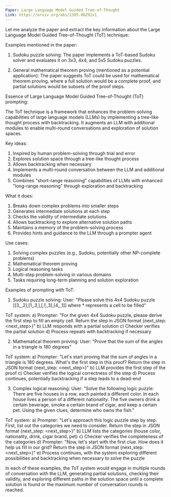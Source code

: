 ```yaml
---
Paper: Large Language Model Guided Tree-of-Thought
Link: https://arxiv.org/abs/2305.08291v1
---
```


Let me analyze the paper and extract the key information about the Large Language Model Guided Tree-of-Thought (ToT) technique:

Examples mentioned in the paper:
1. Sudoku puzzle solving: The paper implements a ToT-based Sudoku solver and evaluates it on 3x3, 4x4, and 5x5 Sudoku puzzles.

2. General mathematical theorem proving (mentioned as a potential application): The paper suggests ToT could be used for mathematical theorem proving, where a full solution would be a complete proof, and partial solutions would be subsets of the proof steps.

Essence of Large Language Model Guided Tree-of-Thought (ToT) prompting:

The ToT technique is a framework that enhances the problem-solving capabilities of large language models (LLMs) by implementing a tree-like thought process with backtracking. It augments an LLM with additional modules to enable multi-round conversations and exploration of solution spaces.

Key ideas:
1. Inspired by human problem-solving through trial and error
2. Explores solution space through a tree-like thought process
3. Allows backtracking when necessary
4. Implements a multi-round conversation between the LLM and additional modules
5. Combines "short-range reasoning" capabilities of LLMs with enhanced "long-range reasoning" through exploration and backtracking

What it does:
1. Breaks down complex problems into smaller steps
2. Generates intermediate solutions at each step
3. Checks the validity of intermediate solutions
4. Allows backtracking to explore alternative solution paths
5. Maintains a memory of the problem-solving process
6. Provides hints and guidance to the LLM through a prompter agent

Use cases:
1. Solving complex puzzles (e.g., Sudoku, potentially other NP-complete problems)
2. Mathematical theorem proving
3. Logical reasoning tasks
4. Multi-step problem-solving in various domains
5. Tasks requiring long-term planning and solution exploration

Examples of prompting with ToT:

1. Sudoku puzzle solving:
User: "Please solve this 4x4 Sudoku puzzle [[3,*,*,2],[1,*,3,*],[*,1,*,3],[4,*,*,1]] where * represents a cell to be filled"

ToT system:
a) Prompter: "For the given 4x4 Sudoku puzzle, please derive the first step to fill an empty cell. Return the step in JSON format {next_step: <next_step>}"
b) LLM responds with a partial solution
c) Checker verifies the partial solution
d) Process repeats with backtracking if necessary

2. Mathematical theorem proving:
User: "Prove that the sum of the angles in a triangle is 180 degrees"

ToT system:
a) Prompter: "Let's start proving that the sum of angles in a triangle is 180 degrees. What's the first step in this proof? Return the step in JSON format {next_step: <next_step>}"
b) LLM provides the first step of the proof
c) Checker verifies the logical correctness of the step
d) Process continues, potentially backtracking if a step leads to a dead-end

3. Complex logical reasoning:
User: "Solve the following logic puzzle: There are five houses in a row, each painted a different color. In each house lives a person of a different nationality. The five owners drink a certain beverage, smoke a certain brand of cigar, and keep a certain pet. Using the given clues, determine who owns the fish."

ToT system:
a) Prompter: "Let's approach this logic puzzle step by step. First, list out the categories we need to consider. Return the step in JSON format {next_step: <next_step>}"
b) LLM lists the categories (house color, nationality, drink, cigar brand, pet)
c) Checker verifies the completeness of the categories
d) Prompter: "Now, let's start with the first clue. How does it help us fill in our grid? Return the step in JSON format {next_step: <next_step>}"
e) Process continues, with the system exploring different possibilities and backtracking when necessary to solve the puzzle

In each of these examples, the ToT system would engage in multiple rounds of conversation with the LLM, generating partial solutions, checking their validity, and exploring different paths in the solution space until a complete solution is found or the maximum number of conversation rounds is reached.